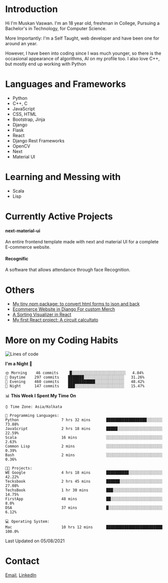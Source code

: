 <!-- - I’m currently working on:
&nbsp;&nbsp;&nbsp;&nbsp;&nbsp;&nbsp; *Circuits*[https://muskanvaswan.github.io/circuits] which, as the name suggests,  is a calculator for solving circuits with ease. This is my first React project
#### I’m currently learning : 
&nbsp;&nbsp;&nbsp;&nbsp;&nbsp;&nbsp; React.js
#### Ask me about:
&nbsp;&nbsp;&nbsp;&nbsp;&nbsp;&nbsp; Anything
#### How to reach me:
&nbsp;&nbsp;&nbsp;&nbsp;&nbsp;&nbsp; Email[mailto:muskanvaswan@gmail.com] LinkedIn[https://www.linkedin.com/in/muskan-vaswan?lipi=urn%3Ali%3Apage%3Ad_flagship3_profile_view_base_contact_details%3B%2FQpdlv5fQ12Ru4DkW2TysA%3D%3D]
#### Pronouns:
&nbsp;&nbsp;&nbsp;&nbsp;&nbsp;&nbsp; Her -->

# Introduction
Hi I'm Muskan Vaswan.
I'm an 18 year old,
freshman in College,
Pursuing a Bachelor's in Technology, for Computer Science.

More Importantly: I'm a Self Taught, web developer and have been one for around an year.

However, I have been into coding since I was much younger, so there is the occasional appearance of algorithms, AI on my profile too. I also love C++, but mostly end up working with Python


# Languages and Frameworks

- Python
- C++, C
- JavaScript
- CSS, HTML 
- Bootstrap, Jinja
- Django
- Flask
- React 
- Django Rest Frameworks
- OpenCV
- Next
- Material UI

# Learning and Messing with 

- Scala 
- Lisp

# Currently Active Projects

#### next-material-ui
An entire frontend template made with next and material UI for a complete E-commerce website.

#### Recognific
A software that allows attendance through face Recognition.

# Others
- [My tiny npm package: to convert html forms to json and back](https://www.npmjs.com/package/forms-dynamically)
- [Ecommerce Website in Django For custom Merch](https://merch-commerce.herokuapp.com/)
- [A Sorting Visualizer in React](https://muskanvaswan.github.io/SortingVisualizer/)
- [My first React project: A circuit calcultato](https://muskanvaswan.github.io/circuits)

# More on my Coding Habits

<!--START_SECTION:waka-->
![Lines of code](https://img.shields.io/badge/From%20Hello%20World%20I%27ve%20Written-394321%20lines%20of%20code-blue)

**I'm a Night 🦉** 

```text
🌞 Morning    46 commits     █░░░░░░░░░░░░░░░░░░░░░░░░   4.84% 
🌆 Daytime    297 commits    ███████░░░░░░░░░░░░░░░░░░   31.26% 
🌃 Evening    460 commits    ████████████░░░░░░░░░░░░░   48.42% 
🌙 Night      147 commits    ███░░░░░░░░░░░░░░░░░░░░░░   15.47%

```


📊 **This Week I Spent My Time On** 

```text
⌚︎ Time Zone: Asia/Kolkata

💬 Programming Languages: 
Python                   7 hrs 32 mins       ██████████████████░░░░░░░   73.88% 
JavaScript               2 hrs 18 mins       █████░░░░░░░░░░░░░░░░░░░░   22.59% 
Scala                    16 mins             ░░░░░░░░░░░░░░░░░░░░░░░░░   2.63% 
Common Lisp              2 mins              ░░░░░░░░░░░░░░░░░░░░░░░░░   0.39% 
Bash                     2 mins              ░░░░░░░░░░░░░░░░░░░░░░░░░   0.36%

🐱‍💻 Projects: 
WE Google                4 hrs 18 mins       ██████████░░░░░░░░░░░░░░░   42.22% 
Tecksbook                2 hrs 45 mins       ██████░░░░░░░░░░░░░░░░░░░   27.08% 
TechsBook                1 hr 30 mins        ███░░░░░░░░░░░░░░░░░░░░░░   14.75% 
FirstApp                 48 mins             ██░░░░░░░░░░░░░░░░░░░░░░░   8.0% 
DSA                      37 mins             █░░░░░░░░░░░░░░░░░░░░░░░░   6.12%

💻 Operating System: 
Mac                      10 hrs 12 mins      █████████████████████████   100.0%

```


 Last Updated on 05/08/2021
<!--END_SECTION:waka-->

# Contact

[Email](mailto:muskanvaswan@gmail.com), [LinkedIn](https://www.linkedin.com/in/muskan-vaswan?lipi=urn%3Ali%3Apage%3Ad_flagship3_profile_view_base_contact_details%3B%2FQpdlv5fQ12Ru4DkW2TysA%3D%3D)



